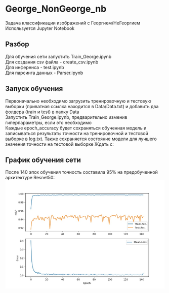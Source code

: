 # George_NonGeorge_nb
Задача классификации изображений с Георгием/НеГеоргием   
Используется Jupyter Notebook    

## Разбор
Для обучения сети запустить Train_George.ipynb  
Для создания csv файла - create_csv.ipynb  
Для инференса - test.ipynb  
Для парсинга данных - Parser.ipynb  

## Запуск обучения  
Первоначально необходимо загрузить тренировочную и тестовую выборки (приватная ссылка находится в Data/Data.txt) и добавить два фолдера (train и test) в папку Data  
Запустить Train_George.ipynb, предварительно изменив гиперпараметры, если это необходимо   
Каждые epoch_accuracy будет сохраняться обученная модель и записываться результаты точности на тренировочной и тестовой выборке в log.txt. Также сохраняется состояние модели для лучшего значения точности на тестовой выборке
Ждать c:

## График обучения сети
После 140 эпох обучения точность составила 95% на предобученной архитектуре  Resnet50:   
![alt text](https://github.com/Hifrom/George_NonGeorge/blob/main/Acc.jpeg "График обучения сети")
